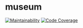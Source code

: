 # museum
[![Maintainability](https://qlty.sh/gh/devbulygin/projects/museum/maintainability.svg)](https://qlty.sh/gh/devbulygin/projects/museum)
[![Code Coverage](https://qlty.sh/gh/devbulygin/projects/museum/coverage.svg)](https://qlty.sh/gh/devbulygin/projects/museum)